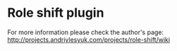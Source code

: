 # Role shift plugin

For more information please check the author's page: 
http://projects.andriylesyuk.com/projects/role-shift/wiki
